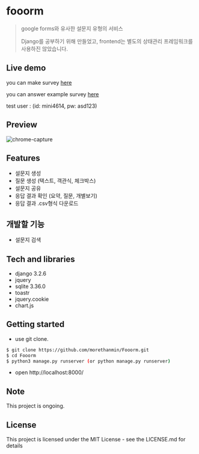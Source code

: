 # fooorm

> google forms와 유사한 설문지 유형의 서비스
> 
> Django를 공부하기 위해 만들었고, frontend는 별도의 상태관리 프레임워크를 사용하진 않았습니다.

## Live demo

you can make survey [here](http://34.64.167.215:7000/)

you can answer example survey [here](http://34.64.167.215:7000/forms/p6rRECBjzrrReNJ4XSdF)

test user : (id: mini4614, pw: asd123)

## Preview

![chrome-capture](https://user-images.githubusercontent.com/72514247/129503204-83f947a7-4ce9-4e08-973d-7964ec5fd6d8.gif)

## Features

- 설문지 생성
- 질문 생성 (택스트, 객관식, 체크박스)
- 설문지 공유
- 응답 결과 확인 (요약, 질문, 개별보기)
- 응답 결과 .csv형식 다운로드

## 개발할 기능

- 설문지 검색

## Tech and libraries

- django 3.2.6
- jquery
- sqlite 3.36.0
- toastr
- jquery.cookie
- chart.js

## Getting started

- use git clone.

```bash
$ git clone https://github.com/morethanmin/Fooorm.git
$ cd Fooorm
$ python3 manage.py runserver (or python manage.py runserver)
```

- open http://localhost:8000/

## Note

This project is ongoing.

## License

This project is licensed under the MIT License - see the LICENSE.md for details
